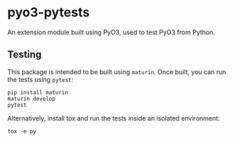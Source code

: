 # pyo3-pytests

An extension module built using PyO3, used to test PyO3 from Python.

## Testing

This package is intended to be built using `maturin`. Once built, you can run the tests using `pytest`:

```shell
pip install maturin
maturin develop
pytest
```

Alternatively, install tox and run the tests inside an isolated environment:

```shell
tox -e py
```
